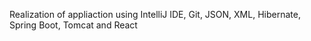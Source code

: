 Realization of appliaction using IntelliJ IDE, Git, JSON, XML, Hibernate, Spring Boot, Tomcat and React
